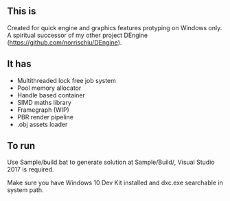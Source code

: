 ## This is
Created for quick engine and graphics features protyping on Windows only. A spiritual successor of my other project DEngine (https://github.com/norrischiu/DEngine). 

## It has
- Multithreaded lock free job system
- Pool memory allocator
- Handle based container
- SIMD maths library
- Framegraph (WIP)
- PBR render pipeline
- .obj assets loader

## To run
Use Sample/build.bat to generate solution at Sample/Build/, Visual Studio 2017 is required. 

Make sure you have Windows 10 Dev Kit installed and dxc.exe searchable in system path.